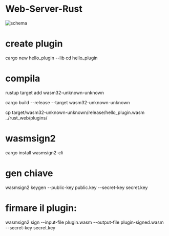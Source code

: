 # Web-Server-Rust

![schema](./rust_web/images/schema.png)

# create plugin
cargo new hello_plugin --lib
cd hello_plugin

# compila
rustup target add wasm32-unknown-unknown

cargo build --release --target wasm32-unknown-unknown

cp target/wasm32-unknown-unknown/release/hello_plugin.wasm ../rust_web/plugins/

# wasmsign2
cargo install wasmsign2-cli

# gen chiave
wasmsign2 keygen --public-key public.key --secret-key secret.key

# firmare il plugin:
wasmsign2 sign --input-file plugin.wasm --output-file plugin-signed.wasm --secret-key secret.key


